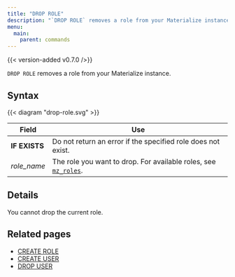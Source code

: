 ```yaml
---
title: "DROP ROLE"
description: "`DROP ROLE` removes a role from your Materialize instance."
menu:
  main:
    parent: commands
---
```


{{< version-added v0.7.0 />}}

`DROP ROLE` removes a role from your Materialize instance.

## Syntax

{{< diagram "drop-role.svg" >}}

Field | Use
------|-----
**IF EXISTS** | Do not return an error if the specified role does not exist.
_role_name_ | The role you want to drop. For available roles, see [`mz_roles`](/sql/system-catalog/#mz_roles).

## Details

You cannot drop the current role.

## Related pages

- [CREATE ROLE](../create-role)
- [CREATE USER](../create-user)
- [DROP USER](../drop-user)
